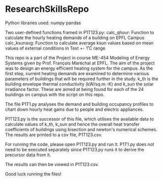 # ResearchSkillsRepo

Python libraries used:
numpy
pandas

Two user-defined functions framed in P1T123.py:
calc_qhour: Function to calculate the hourly heating demands of a building on EPFL Campus
calc_ksunavg: Function to calculate average ksun values based on mean values of external conditions in Text +- 1˚C range

This repo is a part of the Project in course ME-454 Modeling of Energy Systems given by Prof. François Maréchal at EPFL. The aim of the project was to design an energy efficient heating system for the campus. As the first step, current heating demands are examined to determine various parameters of buildings that will be required further in the study. k_th is the building envelope thermal conductivity (kW/sq.m.-K) and k_sun the solar irradiance factor. These are aimed at being found for each of the 24 buildings on campus with the script on this repo.

The file P1T1.py analyses the demand and building occupancy profiles to chart down hourly heat gains due to people and electric appliances.

P1T123.py is the successor of this file, which utilises the available data to calculate values of k_th, k_sun and hence the overall heat transfer coefficients of buildings using bisection and newton's numerical schemes. The results are printed to a csv file, P1T123.csv.

For running the code, please open P1T123.py and run it. P1T1.py does not need to be executed separately since P1T123.py runs it to derive the precursor data from it.

The results can then be viewed in P1T123.csv.

Good luck running the files!